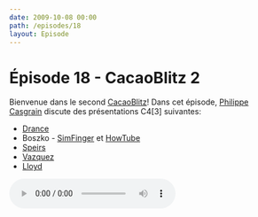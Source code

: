 ```yaml
---
date: 2009-10-08 00:00
path: /episodes/18
layout: Episode
---
```

# Épisode 18 - CacaoBlitz 2
<p>Bienvenue dans le second <a href="https://cacaocast.com/media/cacaoblitz_2.mp3" title="CacaoBlitz 2">CacaoBlitz</a>! Dans cet épisode, <a href="http://www.twitter.com/philippec" title="Philippe Casgrain sur Twitter">Philippe Casgrain</a> discute des présentations C4[3] suivantes:</p>
<ul><li><a href="http://bugreport.apple.com/" title="Drance">Drance</a></li>
<li>Boszko - <a href="http://github.com/atebits/SimFinger" title="SimFinger">SimFinger</a> et <a href="http://howtube.com/" title="HowTube">HowTube</a></li>
<li><a href="http://ecorner.stanford.edu/" title="Speirs">Speirs</a></li>
<li><a href="http://greenmango.org/" title="Vazquez">Vazquez</a></li>
<li><a href="http://cocotron.org/" title="Lloyd">Lloyd</a></li>
</ul>
<p><audio controls><source src="https://cacaocast.com/media/cacaoblitz_2.mp3" type="audio/mpeg"><source src="https://cacaocast.com/media/cacaoblitz_2.mp3" type="audio/mp4">Votre navigateur ne supporte pas l'élément audio / Your browser does not support the audio element.</audio></p>
